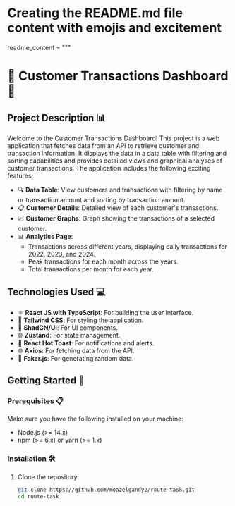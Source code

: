 # Creating the README.md file content with emojis and excitement

readme_content = """

# 🎉 Customer Transactions Dashboard 🚀

## Project Description 📊

Welcome to the Customer Transactions Dashboard! This project is a web application that fetches data from an API to retrieve customer and transaction information. It displays the data in a data table with filtering and sorting capabilities and provides detailed views and graphical analyses of customer transactions. The application includes the following exciting features:

- 🔍 **Data Table**: View customers and transactions with filtering by name or transaction amount and sorting by transaction amount.
- 📋 **Customer Details**: Detailed view of each customer's transactions.
- 📈 **Customer Graphs**: Graph showing the transactions of a selected customer.
- 📊 **Analytics Page**:
  - Transactions across different years, displaying daily transactions for 2022, 2023, and 2024.
  - Peak transactions for each month across the years.
  - Total transactions per month for each year.

## Technologies Used 💻

- ⚛️ **React JS with TypeScript**: For building the user interface.
- 🎨 **Tailwind CSS**: For styling the application.
- 💎 **ShadCN/UI**: For UI components.
- 🌐 **Zustand**: For state management.
- 🔔 **React Hot Toast**: For notifications and alerts.
- 🌐 **Axios**: For fetching data from the API.
- 🔀 **Faker.js**: For generating random data.

## Getting Started 🚀

### Prerequisites 📋

Make sure you have the following installed on your machine:

- Node.js (>= 14.x)
- npm (>= 6.x) or yarn (>= 1.x)

### Installation 🛠️

1. Clone the repository:
   ```sh
   git clone https://github.com/moazelgandy2/route-task.git
   cd route-task
   ```
